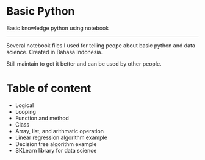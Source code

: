 # Basic Python
Basic knowledge python using notebook

--------------
Several notebook files I used for telling peope about basic python and data science. Created in Bahasa Indonesia.

Still maintain to get it better and can be used by other people.

# Table of content
- Logical
- Looping
- Function and method
- Class
- Array, list, and arithmatic operation
- Linear regression algorithm example
- Decision tree algorithm example
- SKLearn library for data science

